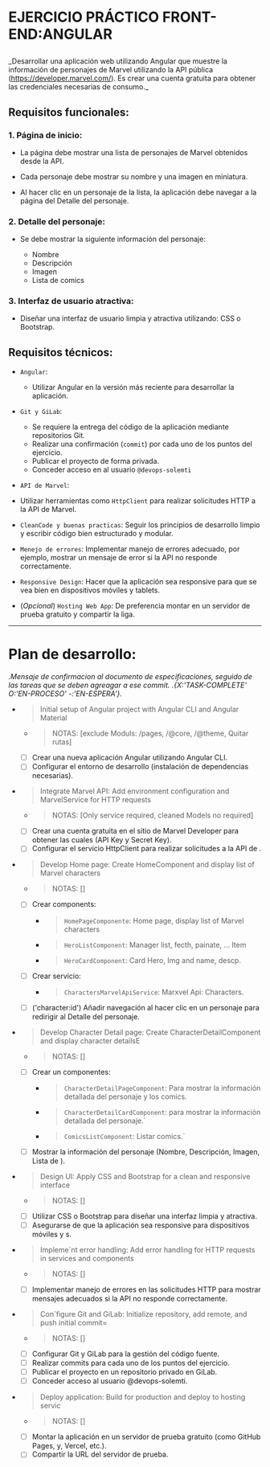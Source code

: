 <h1>EJERCICIO PRÁCTICO FRONT-END:<strong>ANGULAR</strong><p></h1>

\_Desarrollar una aplicación web utilizando Angular que muestre la información de personajes de Marvel utilizando la API pública (https://developer.marvel.com/). Es crear una cuenta gratuita para obtener las credenciales necesarias de consumo.\_

## Requisitos funcionales:

### 1. Página de inicio:

- La página debe mostrar una lista de personajes de Marvel obtenidos desde la API.

- Cada personaje debe mostrar su nombre y una imagen en miniatura.

- Al hacer clic en un personaje de la lista, la aplicación debe navegar a la página del Detalle del personaje.

### 2. Detalle del personaje:

- Se debe mostrar la siguiente información del personaje:

  - Nombre
  - Descripción
  - Imagen
  - Lista de comics

### 3. Interfaz de usuario atractiva:

- Diseñar una interfaz de usuario limpia y atractiva utilizando: CSS o Bootstrap.

## Requisitos técnicos:

- `Angular`:

  - Utilizar Angular en la versión más reciente para desarrollar la aplicación.

- `Git y GiLab`:

  - Se requiere la entrega del código de la aplicación mediante repositorios Git.
  - Realizar una confirmación (`commit`) por cada uno de los puntos del ejercicio.
  - Publicar el proyecto de forma privada.
  - Conceder acceso en al usuario `@devops-solemti`

- `API de Marvel`:

- Utilizar herramientas como `HttpClient` para realizar solicitudes HTTP a la API de Marvel.

- `CleanCode y buenas practicas`: Seguir los principios de desarrollo limpio y escribir código bien estructurado y modular.

- `Menejo de errores`: Implementar manejo de errores adecuado, por ejemplo, mostrar un mensaje de error si la API no responde correctamente.

- `Responsive Design`: Hacer que la aplicación sea responsive para que se vea bien en dispositivos móviles y tablets.

- (_Opcional_) `Hosting Web App`: De preferencia montar en un servidor de prueba gratuito y compartir la liga.

---

# Plan de desarrollo:

_.Mensaje de confirmacion al documento de especificaciones, seguido de las tareas que se deben agreagar a ese commit._
_.{X:'TASK-COMPLETE' O:'EN-PROCESO' -:'EN-ESPERA'}._

- > Initial setup of Angular project with Angular CLI and Angular Material
  - > NOTAS: [exclude Moduls: /pages, /@core, /@theme, Quitar rutas]
  - [ ] Crear una nueva aplicación Angular utilizando Angular CLI.
  - [ ] Configurar el entorno de desarrollo (instalación de dependencias necesarias).

- > Integrate Marvel API: Add environment configuration and MarvelService for HTTP requests
  - > NOTAS: [Only service required, cleaned Models no required]
  - [ ] Crear una cuenta gratuita en el sitio de Marvel Developer para obtener las cuales (API Key y Secret Key).
  - [ ] Configurar el servicio HttpClient para realizar solicitudes a la API de .

- > Develop Home page: Create HomeComponent and display list of Marvel characters
  - > NOTAS: []
  - [ ] Crear components: 
    - > `HomePageComponente`: Home page, display list of Marvel characters
    - > `HeroListComponent`: Manager list, fecth, painate, ... Item<HeroCardComponent> 
    - > `HeroCardComponent`: Card Hero, Img and name, descp.
  - [ ] Crear servicio:
    - > `CharactersMarvelApiService`: Marxvel Api: Characters.
  - [ ] <Route>('character:id') Añadir navegación al hacer clic en un personaje para redirigir al Detalle del personaje.

- > Develop Character Detail page: Create CharacterDetailComponent and display character detailsE
  - > NOTAS: []
  - [ ] Crear un componentes:
    - > `CharacterDetailPageComponent`: Para mostrar la información detallada del personaje y los comics.
    - > `CharacterDetailCardComponent`: para mostrar la información detallada del personaje.`
    - > `ComicsListComponent`: Listar comics.`
  <!-- - [ ] (REPETIDO)Implementar el servicio para obtener los detalles del personaje seleccionado la API de Marvel. -->
  - [ ] Mostrar la información del personaje (Nombre, Descripción, Imagen, Lista de ).

- > Design UI: Apply CSS and Bootstrap for a clean and responsive interface
  - > NOTAS: []
  - [ ] Utilizar CSS o Bootstrap para diseñar una interfaz limpia y atractiva.
  - [ ] Asegurarse de que la aplicación sea responsive para dispositivos móviles y s.

- > Impleme`nt error handling: Add error handling for HTTP requests in services and components
  - > NOTAS: []
  - [ ] Implementar manejo de errores en las solicitudes HTTP para mostrar mensajes adecuados si la API no responde correctamente.

- > Con`figure Git and GiLab: Initialize repository, add remote, and push initial commit=
  - > NOTAS: []
  - [ ] Configurar Git y GiLab para la gestión del código fuente.
  - [ ] Realizar commits para cada uno de los puntos del ejercicio.
  - [ ] Publicar el proyecto en un repositorio privado en GiLab.
  - [ ] Conceder acceso al usuario @devops-solemti.

- > Deploy application: Build for production and deploy to hosting servic
  - > NOTAS: []
  - [ ] Montar la aplicación en un servidor de prueba gratuito (como GitHub Pages, y, Vercel, etc.).
  - [ ] Compartir la URL del servidor de prueba.
